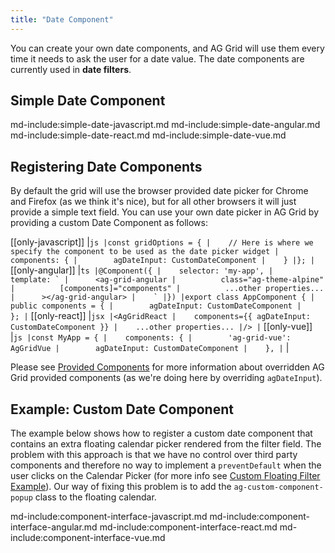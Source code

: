 ```yaml
---
title: "Date Component"
---
```


You can create your own date components, and AG Grid will use them every time it needs to ask the user for a date value. The date components are currently used in **date filters**.

## Simple Date Component

md-include:simple-date-javascript.md
md-include:simple-date-angular.md
md-include:simple-date-react.md
md-include:simple-date-vue.md

## Registering Date Components

By default the grid will use the browser provided date picker for Chrome and Firefox (as we think it's nice), but for all other browsers it will just provide a simple text field.
You can use your own date picker in AG Grid by providing a custom Date Component as follows:

[[only-javascript]]
|```js
|const gridOptions = {
|    // Here is where we specify the component to be used as the date picker widget
|    components: {
|        agDateInput: CustomDateComponent
|    }
|};
|```
[[only-angular]]
|```ts
|@Component({
|    selector: 'my-app',
|    template: `
|      <ag-grid-angular
|          class="ag-theme-alpine"
|          [components]="components"
|          ...other properties...  
|      ></ag-grid-angular>
|    `
|})
|export class AppComponent {
|    public components = {
|        agDateInput: CustomDateComponent
|    };
|```
[[only-react]]
|```jsx
|<AgGridReact
|    components={{ agDateInput: CustomDateComponent }}
|    ...other properties...
|/>
|```
[[only-vue]]
|```js
|const MyApp = {
|    components: {
|        'ag-grid-vue': AgGridVue
|        agDateInput: CustomDateComponent
|    },
|```
|
 
Please see [Provided Components](../components/#grid-provided-components) for more information about overridden AG Grid provided components (as we're doing here
by overriding `agDateInput`).

## Example: Custom Date Component

The example below shows how to register a custom date component that contains an extra floating calendar picker rendered from the filter field. The problem with this approach is that we have no control over third party components and therefore no way to implement a `preventDefault` when the user clicks on the Calendar Picker (for more info see [Custom Floating Filter Example](/component-floating-filter/#example-custom-floating-filter)). Our way of fixing this problem is to add the `ag-custom-component-popup` class to the floating calendar.

<grid-example title='Custom Date Component' name='custom-date' type='generated' options='{ "extras": ["fontawesome", "flatpickr"] }'></grid-example>



md-include:component-interface-javascript.md
md-include:component-interface-angular.md
md-include:component-interface-react.md
md-include:component-interface-vue.md

<interface-documentation interfaceName='IDateParams' overridesrc='component-date/resources/dateParams.json' ></interface-documentation>



